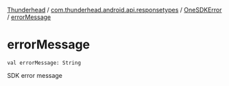 [Thunderhead](../../index.md) / [com.thunderhead.android.api.responsetypes](../index.md) / [OneSDKError](index.md) / [errorMessage](./error-message.md)

# errorMessage

`val errorMessage: String`

SDK error message


